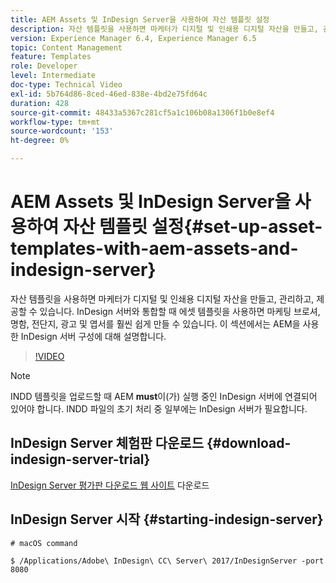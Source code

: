 ```yaml
---
title: AEM Assets 및 InDesign Server을 사용하여 자산 템플릿 설정
description: 자산 템플릿을 사용하면 마케터가 디지털 및 인쇄용 디지털 자산을 만들고, 관리하고, 제공할 수 있습니다. InDesign 서버와 통합할 때 에셋 템플릿을 사용하면 마케팅 브로셔, 명함, 전단지, 광고 및 엽서를 훨씬 쉽게 만들 수 있습니다. 이 섹션에서는 AEM을 사용한 InDesign 서버 구성에 대해 설명합니다.
version: Experience Manager 6.4, Experience Manager 6.5
topic: Content Management
feature: Templates
role: Developer
level: Intermediate
doc-type: Technical Video
exl-id: 5b764d86-8ced-46ed-838e-4bd2e75fd64c
duration: 428
source-git-commit: 48433a5367c281cf5a1c106b08a1306f1b0e8ef4
workflow-type: tm+mt
source-wordcount: '153'
ht-degree: 0%

---
```


# AEM Assets 및 InDesign Server을 사용하여 자산 템플릿 설정{#set-up-asset-templates-with-aem-assets-and-indesign-server}

자산 템플릿을 사용하면 마케터가 디지털 및 인쇄용 디지털 자산을 만들고, 관리하고, 제공할 수 있습니다. InDesign 서버와 통합할 때 에셋 템플릿을 사용하면 마케팅 브로셔, 명함, 전단지, 광고 및 엽서를 훨씬 쉽게 만들 수 있습니다. 이 섹션에서는 AEM을 사용한 InDesign 서버 구성에 대해 설명합니다.

>[!VIDEO](https://video.tv.adobe.com/v/17069?quality=12&learn=on)

>[!NOTE]
>
>INDD 템플릿을 업로드할 때 AEM **must**&#x200B;이(가) 실행 중인 InDesign 서버에 연결되어 있어야 합니다. INDD 파일의 초기 처리 중 일부에는 InDesign 서버가 필요합니다.

## InDesign Server 체험판 다운로드 {#download-indesign-server-trial}

[InDesign Server 평가판 다운로드 웹 사이트](https://www.adobeprerelease.com/) 다운로드

## InDesign Server 시작 {#starting-indesign-server}

```shell
# macOS command

$ /Applications/Adobe\ InDesign\ CC\ Server\ 2017/InDesignServer -port 8080
```

